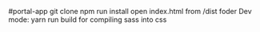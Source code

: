 #portal-app
git clone
npm run install
open index.html from /dist foder
Dev mode: yarn run build for compiling sass into css
